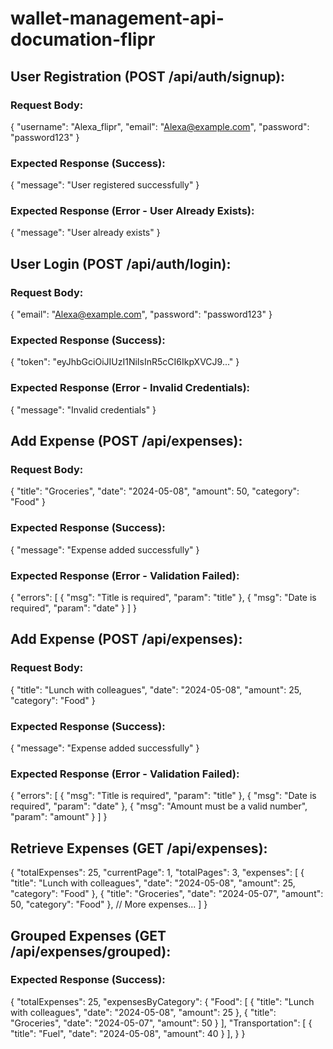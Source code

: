 # wallet-management-api-documation-flipr

## User Registration (POST /api/auth/signup):
### Request Body:
{
  "username": "Alexa_flipr",
  "email": "Alexa@example.com",
  "password": "password123"
}

### Expected Response (Success):
{
  "message": "User registered successfully"
}

### Expected Response (Error - User Already Exists):
{
  "message": "User already exists"
}

## User Login (POST /api/auth/login):
### Request Body:
{
  "email": "Alexa@example.com",
  "password": "password123"
}

### Expected Response (Success):
{
  "token": "eyJhbGciOiJIUzI1NiIsInR5cCI6IkpXVCJ9..."
}

### Expected Response (Error - Invalid Credentials):
{
  "message": "Invalid credentials"
}

## Add Expense (POST /api/expenses):
### Request Body:
{
  "title": "Groceries",
  "date": "2024-05-08",
  "amount": 50,
  "category": "Food"
}

### Expected Response (Success):
{
  "message": "Expense added successfully"
}

### Expected Response (Error - Validation Failed):
{
  "errors": [
    { "msg": "Title is required", "param": "title" },
    { "msg": "Date is required", "param": "date" }
  ]
}

## Add Expense (POST /api/expenses):
### Request Body:
{
  "title": "Lunch with colleagues",
  "date": "2024-05-08",
  "amount": 25,
  "category": "Food"
}

### Expected Response (Success):
{
  "message": "Expense added successfully"
}

### Expected Response (Error - Validation Failed):
{
  "errors": [
    { "msg": "Title is required", "param": "title" },
    { "msg": "Date is required", "param": "date" },
    { "msg": "Amount must be a valid number", "param": "amount" }
  ]
}

## Retrieve Expenses (GET /api/expenses):

{
  "totalExpenses": 25,
  "currentPage": 1,
  "totalPages": 3,
  "expenses": [
    { "title": "Lunch with colleagues", "date": "2024-05-08", "amount": 25, "category": "Food" },
    { "title": "Groceries", "date": "2024-05-07", "amount": 50, "category": "Food" },
    // More expenses...
  ]
}

## Grouped Expenses (GET /api/expenses/grouped):
### Expected Response (Success):
{
  "totalExpenses": 25,
  "expensesByCategory": {
    "Food": [
      { "title": "Lunch with colleagues", "date": "2024-05-08", "amount": 25 },
      { "title": "Groceries", "date": "2024-05-07", "amount": 50 }
    ],
    "Transportation": [
      { "title": "Fuel", "date": "2024-05-08", "amount": 40 }
    ],
  }
}